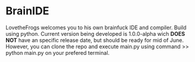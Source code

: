 # BrainIDE
LovetheFrogs welcomes you to his own brainfuck IDE and compiler. Build using python. Current version being developed is 1.0.0-alpha wich **DOES NOT** have an specific release date, but should be ready for mid of June. However, you can clone the repo and execute main.py using command >> python main.py on your prefered terminal.
